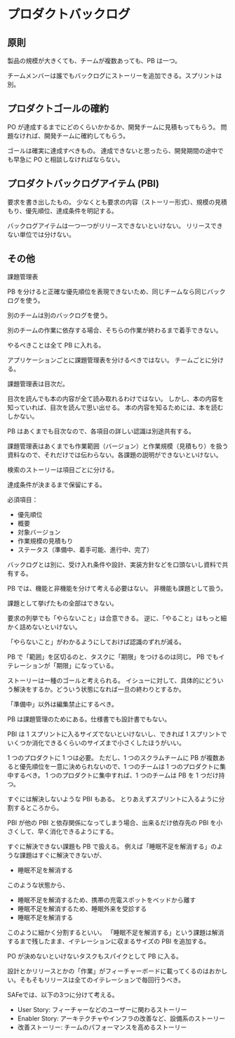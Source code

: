 # プロダクトバックログ

## 原則

製品の規模が大きくても、チームが複数あっても、PB は一つ。

チームメンバーは誰でもバックログにストーリーを追加できる。スプリントは別。

## プロダクトゴールの確約

PO が達成するまでにどのくらいかかるか、開発チームに見積もってもらう。
問題なければ、開発チームに確約してもらう。

ゴールは確実に達成すべきもの。
達成できないと思ったら、開発期間の途中でも早急に PO と相談しなければならない。

## プロダクトバックログアイテム (PBI)

要求を書き出したもの。
少なくとも要求の内容（ストーリー形式）、規模の見積もり、優先順位、達成条件を明記する。

バックログアイテムは一つ一つがリリースできないといけない。
リリースできない単位では分けない。

## その他

課題管理表

PB を分けると正確な優先順位を表現できないため、同じチームなら同じバックログを使う。

別のチームは別のバックログを使う。

別のチームの作業に依存する場合、そちらの作業が終わるまで着手できない。

やるべきことは全て PB に入れる。

アプリケーションごとに課題管理表を分けるべきではない。
チームごとに分ける。

課題管理表は目次だ。

目次を読んでも本の内容が全て読み取れるわけではない。
しかし、本の内容を知っていれば、目次を読んで思い出せる。
本の内容を知るためには、本を読むしかない。

PB はあくまでも目次なので、各項目の詳しい認識は別途共有する。

課題管理表はあくまでも作業範囲（バージョン）と作業規模（見積もり）を扱う資料なので、それだけでは伝わらない。各課題の説明ができないといけない。

検索のストーリーは項目ごとに分ける。

達成条件が決まるまで保留にする。

必須項目：

- 優先順位
- 概要
- 対象バージョン
- 作業規模の見積もり
- ステータス（準備中、着手可能、進行中、完了）

バックログとは別に、受け入れ条件や設計、実装方針などを口頭ないし資料で共有する。

PB では、機能と非機能を分けて考える必要はない。
非機能も課題として扱う。

課題として挙げたもの全部はできない。

要求の列挙でも「やらないこと」は合意できる。
逆に、「やること」はもっと細かく詰めないといけない。

「やらないこと」がわかるようにしておけば認識のずれが減る。

PB で「範囲」を区切るのと、タスクに「期限」をつけるのは同じ。
PB でもイテレーションが「期限」になっている。

ストーリーは一種のゴールと考えられる。
イシューに対して、具体的にどういう解決をするか。どういう状態になれば一旦の終わりとするか。

「準備中」以外は編集禁止にするべき。

PB は課題管理のためにある。仕様書でも設計書でもない。

PBI は 1 スプリントに入るサイズでないといけないし、できれば 1 スプリントでいくつか消化できるくらいのサイズまで小さくしたほうがいい。

1 つのプロダクトに 1 つは必要。
ただし、1 つのスクラムチームに PB が複数あると優先順位を一意に決められないので、1 つのチームは 1 つのプロダクトに集中するべき。
1 つのプロダクトに集中すれば、1 つのチームは PB を 1 つだけ持つ。

すぐには解決しないような PBI もある。
とりあえずスプリントに入るように分割するところから。

PBI が他の PBI と依存関係になってしまう場合、出来るだけ依存先の PBI を小さくして、早く消化できるようにする。

すぐに解決できない課題も PB で扱える。
例えば「睡眠不足を解消する」のような課題はすぐに解決できないが、

- 睡眠不足を解消する

このような状態から、

- 睡眠不足を解消するため、携帯の充電スポットをベッドから離す
- 睡眠不足を解消するため、睡眠外来を受診する
- 睡眠不足を解消する

このように細かく分割するといい。
「睡眠不足を解消する」という課題は解消するまで残したまま、イテレーションに収まるサイズの PBI を追加する。

PO が決めないといけないタスクもスパイクとして PB に入る。

設計とかリリースとかの「作業」がフィーチャーボードに載ってくるのはおかしい。そもそもリリースは全てのイテレーションで毎回行うべき。

SAFeでは、以下の3つに分けて考える。

- User Story: フィーチャーなどのユーザーに関わるストーリー
- Enabler Story: アーキテクチャやインフラの改善など、設備系のストーリー
- 改善ストーリー: チームのパフォーマンスを高めるストーリー
